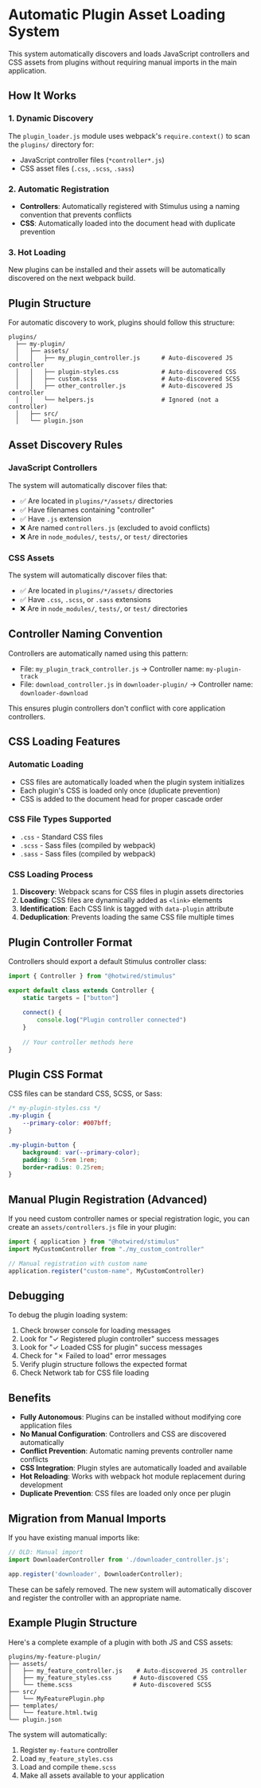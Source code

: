 # Automatic Plugin Asset Loading System

This system automatically discovers and loads JavaScript controllers and CSS assets from plugins without requiring manual imports in the main application.

## How It Works

### 1. Dynamic Discovery
The `plugin_loader.js` module uses webpack's `require.context()` to scan the `plugins/` directory for:
- JavaScript controller files (`*controller*.js`)
- CSS asset files (`.css`, `.scss`, `.sass`)

### 2. Automatic Registration
- **Controllers**: Automatically registered with Stimulus using a naming convention that prevents conflicts
- **CSS**: Automatically loaded into the document head with duplicate prevention

### 3. Hot Loading
New plugins can be installed and their assets will be automatically discovered on the next webpack build.

## Plugin Structure

For automatic discovery to work, plugins should follow this structure:

```
plugins/
  ├── my-plugin/
  │   ├── assets/
  │   │   ├── my_plugin_controller.js      # Auto-discovered JS controller
  │   │   ├── plugin-styles.css            # Auto-discovered CSS
  │   │   ├── custom.scss                  # Auto-discovered SCSS
  │   │   ├── other_controller.js          # Auto-discovered JS controller
  │   │   └── helpers.js                   # Ignored (not a controller)
  │   ├── src/
  │   └── plugin.json
```

## Asset Discovery Rules

### JavaScript Controllers
The system will automatically discover files that:
- ✅ Are located in `plugins/*/assets/` directories
- ✅ Have filenames containing "controller"
- ✅ Have `.js` extension
- ❌ Are named `controllers.js` (excluded to avoid conflicts)
- ❌ Are in `node_modules/`, `tests/`, or `test/` directories

### CSS Assets
The system will automatically discover files that:
- ✅ Are located in `plugins/*/assets/` directories
- ✅ Have `.css`, `.scss`, or `.sass` extensions
- ❌ Are in `node_modules/`, `tests/`, or `test/` directories

## Controller Naming Convention

Controllers are automatically named using this pattern:
- File: `my_plugin_track_controller.js` → Controller name: `my-plugin-track`
- File: `download_controller.js` in `downloader-plugin/` → Controller name: `downloader-download`

This ensures plugin controllers don't conflict with core application controllers.

## CSS Loading Features

### Automatic Loading
- CSS files are automatically loaded when the plugin system initializes
- Each plugin's CSS is loaded only once (duplicate prevention)
- CSS is added to the document head for proper cascade order

### CSS File Types Supported
- `.css` - Standard CSS files
- `.scss` - Sass files (compiled by webpack)
- `.sass` - Sass files (compiled by webpack)

### CSS Loading Process
1. **Discovery**: Webpack scans for CSS files in plugin assets directories
2. **Loading**: CSS files are dynamically added as `<link>` elements
3. **Identification**: Each CSS link is tagged with `data-plugin` attribute
4. **Deduplication**: Prevents loading the same CSS file multiple times

## Plugin Controller Format

Controllers should export a default Stimulus controller class:

```javascript
import { Controller } from "@hotwired/stimulus"

export default class extends Controller {
    static targets = ["button"]
    
    connect() {
        console.log("Plugin controller connected")
    }
    
    // Your controller methods here
}
```

## Plugin CSS Format

CSS files can be standard CSS, SCSS, or Sass:

```css
/* my-plugin-styles.css */
.my-plugin {
    --primary-color: #007bff;
}

.my-plugin-button {
    background: var(--primary-color);
    padding: 0.5rem 1rem;
    border-radius: 0.25rem;
}
```

## Manual Plugin Registration (Advanced)

If you need custom controller names or special registration logic, you can create an `assets/controllers.js` file in your plugin:

```javascript
import { application } from "@hotwired/stimulus"
import MyCustomController from "./my_custom_controller"

// Manual registration with custom name
application.register("custom-name", MyCustomController)
```

## Debugging

To debug the plugin loading system:

1. Check browser console for loading messages
2. Look for "✓ Registered plugin controller" success messages
3. Look for "✓ Loaded CSS for plugin" success messages
4. Check for "✗ Failed to load" error messages
5. Verify plugin structure follows the expected format
6. Check Network tab for CSS file loading

## Benefits

- **Fully Autonomous**: Plugins can be installed without modifying core application files
- **No Manual Configuration**: Controllers and CSS are discovered automatically
- **Conflict Prevention**: Automatic naming prevents controller name conflicts
- **CSS Integration**: Plugin styles are automatically loaded and available
- **Hot Reloading**: Works with webpack hot module replacement during development
- **Duplicate Prevention**: CSS files are loaded only once per plugin

## Migration from Manual Imports

If you have existing manual imports like:

```javascript
// OLD: Manual import
import DownloaderController from './downloader_controller.js';

app.register('downloader', DownloaderController);
```

These can be safely removed. The new system will automatically discover and register the controller with an appropriate name.

## Example Plugin Structure

Here's a complete example of a plugin with both JS and CSS assets:

```
plugins/my-feature-plugin/
├── assets/
│   ├── my_feature_controller.js    # Auto-discovered JS controller
│   ├── my_feature_styles.css      # Auto-discovered CSS
│   └── theme.scss                 # Auto-discovered SCSS
├── src/
│   └── MyFeaturePlugin.php
├── templates/
│   └── feature.html.twig
└── plugin.json
```

The system will automatically:
1. Register `my-feature` controller
2. Load `my_feature_styles.css`
3. Load and compile `theme.scss`
4. Make all assets available to your application

